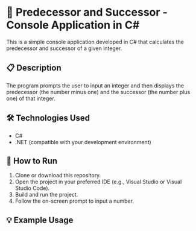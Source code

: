 # 🔢 Predecessor and Successor - Console Application in C#

This is a simple console application developed in C# that calculates the predecessor and successor of a given integer.

## 📋 Description

The program prompts the user to input an integer and then displays the predecessor (the number minus one) and the successor (the number plus one) of that integer.

## 🛠️ Technologies Used

- C#
- .NET (compatible with your development environment)

## 🚀 How to Run

1. Clone or download this repository.
2. Open the project in your preferred IDE (e.g., Visual Studio or Visual Studio Code).
3. Build and run the project.
4. Follow the on-screen prompt to input a number.

## 💡 Example Usage


